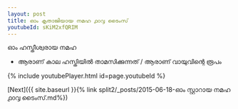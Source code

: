 ```yaml
---
layout: post
title: ഓം കൃതാജിയായ നമഹ ൧൦൮ ടൈംസ്
youtubeId: sKiM2xfQRIM
---
```

 
 
 ഓം ഹസ്തീശ്വരായ നമഹ 
 
 -  ആരാണ് കാല ഹസ്തിയിൽ താമസിക്കുന്നത് / ആരാണ് വായുവിന്റെ രൂപം 
 
  
 
  
 
 
 
 
 
 


{% include youtubePlayer.html id=page.youtubeId %}
 
[Next]({{ site.baseurl }}{% link  split2/_posts/2015-06-18-ഓം സ്റ്റാറായ നമഹ ൧൦൮ ടൈംസ്.md%})
 
